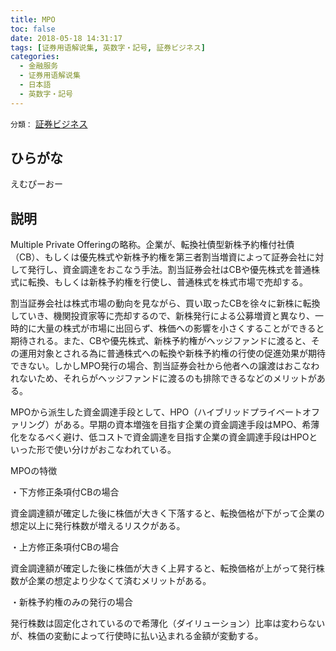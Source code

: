 ```yaml
---
title: MPO
toc: false
date: 2018-05-18 14:31:17
tags: [证券用语解说集, 英数字・記号, 証券ビジネス]
categories:
  - 金融服务
  - 证券用语解说集
  - 日本語
  - 英数字・記号
---
```


`分類：` [証券ビジネス](/tags/証券ビジネス/)

## ひらがな

えむぴーおー

## 説明

Multiple Private Offeringの略称。企業が、転換社債型新株予約権付社債（CB）、もしくは優先株式や新株予約権を第三者割当増資によって証券会社に対して発行し、資金調達をおこなう手法。割当証券会社はCBや優先株式を普通株式に転換、もしくは新株予約権を行使し、普通株式を株式市場で売却する。

割当証券会社は株式市場の動向を見ながら、買い取ったCBを徐々に新株に転換していき、機関投資家等に売却するので、新株発行による公募増資と異なり、一時的に大量の株式が市場に出回らず、株価への影響を小さくすることができると期待される。また、CBや優先株式、新株予約権がヘッジファンドに渡ると、その運用対象とされる為に普通株式への転換や新株予約権の行使の促進効果が期待できない。しかしMPO発行の場合、割当証券会社から他者への譲渡はおこなわれないため、それらがヘッジファンドに渡るのも排除できるなどのメリットがある。

MPOから派生した資金調達手段として、HPO（ハイブリッドプライベートオファリング）がある。早期の資本増強を目指す企業の資金調達手段はMPO、希薄化をなるべく避け、低コストで資金調達を目指す企業の資金調達手段はHPOといった形で使い分けがおこなわれている。

MPOの特徴

・下方修正条項付CBの場合

資金調達額が確定した後に株価が大きく下落すると、転換価格が下がって企業の想定以上に発行株数が増えるリスクがある。

・上方修正条項付CBの場合

資金調達額が確定した後に株価が大きく上昇すると、転換価格が上がって発行株数が企業の想定より少なくて済むメリットがある。

・新株予約権のみの発行の場合

発行株数は固定化されているので希薄化（ダイリューション）比率は変わらないが、株価の変動によって行使時に払い込まれる金額が変動する。
